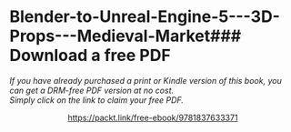 # Blender-to-Unreal-Engine-5---3D-Props---Medieval-Market### Download a free PDF

 <i>If you have already purchased a print or Kindle version of this book, you can get a DRM-free PDF version at no cost.<br>Simply click on the link to claim your free PDF.</i>
<p align="center"> <a href="https://packt.link/free-ebook/9781837633371">https://packt.link/free-ebook/9781837633371 </a> </p>